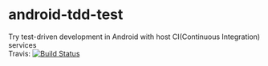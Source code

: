 # android-tdd-test
Try test-driven development in Android with host CI(Continuous Integration) services  
Travis: [![Build Status](https://travis-ci.org/playground-codes/android-ci-test.svg?branch=master)](https://travis-ci.org/playground-codes/android-ci-test)
